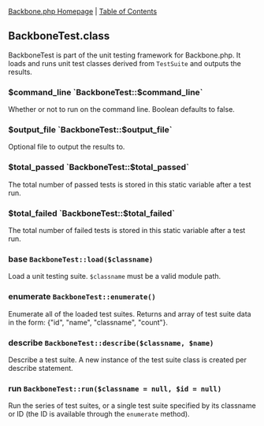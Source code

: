 [Backbone.php Homepage](https://github.com/jamesatracy/Backbone.php) | [Table of Contents](toc.md)

## BackboneTest.class

BackboneTest is part of the unit testing framework for Backbone.php. It loads and runs unit test classes derived from `TestSuite` and outputs the results.

### $command_line `BackboneTest::$command_line`

Whether or not to run on the command line. Boolean defaults to false.

### $output_file `BackboneTest::$output_file`

Optional file to output the results to.

### $total_passed `BackboneTest::$total_passed`

The total number of passed tests is stored in this static variable after a test run.

### $total_failed `BackboneTest::$total_failed`

The total number of failed tests is stored in this static variable after a test run.

### base `BackboneTest::load($classname)`

Load a unit testing suite. `$classname` must be a valid module path.

### enumerate `BackboneTest::enumerate()`

Enumerate all of the loaded test suites. Returns and array of test suite data in the form: {"id", "name", "classname", "count"}.

### describe `BackboneTest::describe($classname, $name)`

Describe a test suite. 	A new instance of the test suite class is created per describe statement.

### run `BackboneTest::run($classname = null, $id = null)`

Run the series of test suites, or a single test suite specified by its classname or ID (the ID is available through the `enumerate` method).